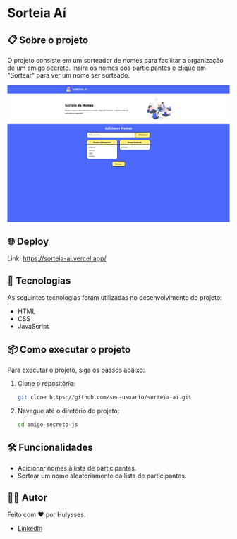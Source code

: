 # Sorteia Aí

## 📋 Sobre o projeto

O projeto consiste em um sorteador de nomes para facilitar a organização de um amigo secreto. Insira os nomes dos participantes e clique em "Sortear" para ver um nome ser sorteado.

<div align="center">
    <img src="./assets/images/sorteia-ai.png" alt="Sorteia Aí" /> 
</div

#

## 🌐 Deploy

Link: https://sorteia-ai.vercel.app/

## 🚀 Tecnologias

As seguintes tecnologias foram utilizadas no desenvolvimento do projeto:

- HTML
- CSS
- JavaScript

## 📦 Como executar o projeto

Para executar o projeto, siga os passos abaixo:

1. Clone o repositório:

   ```bash
   git clone https://github.com/seu-usuario/sorteia-ai.git
   ```

2. Navegue até o diretório do projeto:
   ```bash
   cd amigo-secreto-js
   ```

## 🛠️ Funcionalidades

- Adicionar nomes à lista de participantes.
- Sortear um nome aleatoriamente da lista de participantes.

## 👨‍💻 Autor

Feito com ❤️ por Hulysses.

- [LinkedIn](https://www.linkedin.com/in/hulysses)
